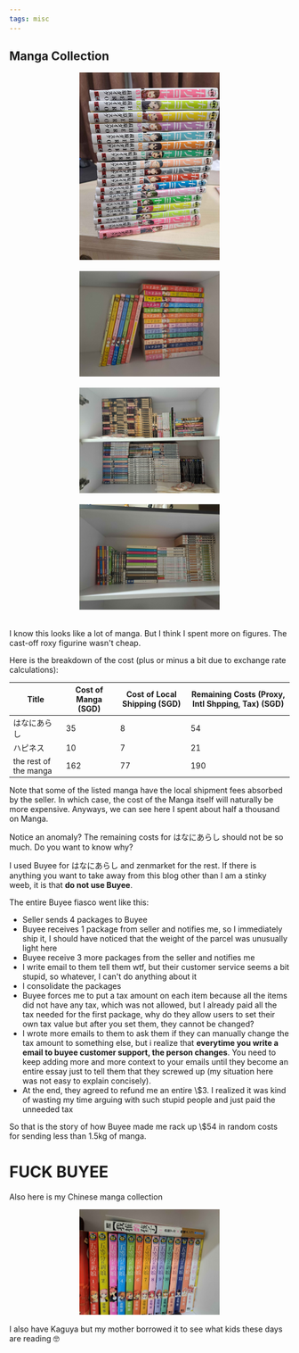 ```yaml
---
tags: misc
---
```


## Manga Collection



<center>
  <img src="/media/manga1.jpg" width="50%">
</center>

<br>

<center>
  <img src="/media/manga2.jpg" width="50%">
</center>

<br>

<center>
  <img src="/media/manga3.jpg" width="50%">
</center>

<br>

<center>
  <img src="/media/manga4.jpg" width="50%">
</center>
<br>

I know this looks like a lot of manga. But I think I spent more on figures. The cast-off roxy figurine wasn't cheap.

Here is the breakdown of the cost (plus or minus a bit due to exchange rate calculations): 

| Title                 | Cost of Manga (SGD) | Cost of Local Shipping (SGD) | Remaining Costs (Proxy, Intl Shpping, Tax) (SGD) |
| --------------------- | ------------------- | ---------------------------- | ------------------------------------------------ |
| はなにあらし          | 35                  | 8                            | 54                                               |
| ハピネス              | 10                  | 7                            | 21                                               |
| the rest of the manga | 162                 | 77                           | 190                                              |

Note that some of the listed manga have the local shipment fees absorbed by the seller. In which case, the cost of the Manga itself will naturally be more expensive. Anyways, we can see here I spent about half a thousand on Manga.

Notice an anomaly? The remaining costs for はなにあらし should not be so much. Do you want to know why?

I used Buyee for はなにあらし and zenmarket for the rest. If there is anything you want to take away from this blog other than I am a stinky weeb, it is that **do not use Buyee**.

The entire Buyee fiasco went like this:

- Seller sends 4 packages to Buyee
- Buyee receives 1 package from seller and notifies me, so I immediately ship it, I should have noticed that the weight of the parcel was unusually light here
- Buyee receive 3 more packages from the seller and notifies me
- I write email to them tell them wtf, but their customer service seems a bit stupid, so whatever, I can't do anything about it
- I consolidate the packages
- Buyee forces me to put a tax amount on each item because all the items did not have any tax, which was not allowed, but I already paid all the tax needed for the first package, why do they allow users to set their own tax value but after you set them, they cannot be changed?
- I wrote more emails to them to ask them if they can manually change the tax amount to something else, but i realize that **everytime you write a email to buyee customer support, the person changes**. You need to keep adding more and more context to your emails until they become an entire essay just to tell them that they screwed up (my situation here was not easy to explain concisely).
- At the end, they agreed to refund me an entire \\$3. I realized it was kind of wasting my time arguing with such stupid people and just paid the unneeded tax

So that is the story of how Buyee made me rack up \\$54 in random costs for sending less than 1.5kg of manga.

# FUCK BUYEE



Also here is my Chinese manga collection

<center>
  <img src="/media/manga0.jpg" width="50%">
</center>

I also have Kaguya but my mother borrowed it to see what kids these days are reading :nerd_face:
